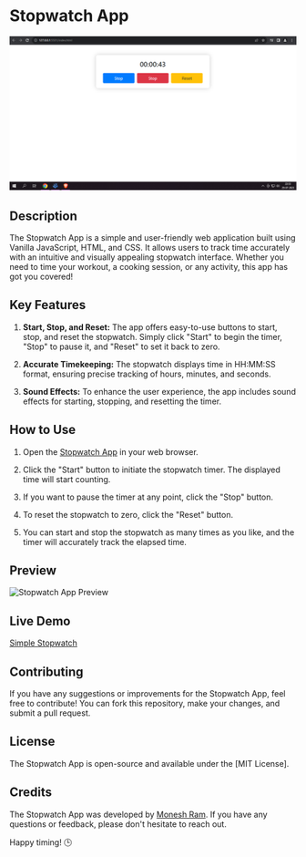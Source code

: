 # Stopwatch App

![Stopwatch App](AppScreenshot.PNG)

## Description

The Stopwatch App is a simple and user-friendly web application built using Vanilla JavaScript, HTML, and CSS. It allows users to track time accurately with an intuitive and visually appealing stopwatch interface. Whether you need to time your workout, a cooking session, or any activity, this app has got you covered!

## Key Features

1. **Start, Stop, and Reset:** The app offers easy-to-use buttons to start, stop, and reset the stopwatch. Simply click "Start" to begin the timer, "Stop" to pause it, and "Reset" to set it back to zero.

2. **Accurate Timekeeping:** The stopwatch displays time in HH:MM:SS format, ensuring precise tracking of hours, minutes, and seconds.

3. **Sound Effects:** To enhance the user experience, the app includes sound effects for starting, stopping, and resetting the timer.

## How to Use

1. Open the [Stopwatch App]() in your web browser.

2. Click the "Start" button to initiate the stopwatch timer. The displayed time will start counting.

3. If you want to pause the timer at any point, click the "Stop" button.

4. To reset the stopwatch to zero, click the "Reset" button.

5. You can start and stop the stopwatch as many times as you like, and the timer will accurately track the elapsed time.

## Preview

![Stopwatch App Preview]()

## Live Demo

 [Simple Stopwatch](https://whoismonesh.github.io/SimpleStopWatch/)

## Contributing

If you have any suggestions or improvements for the Stopwatch App, feel free to contribute! You can fork this repository, make your changes, and submit a pull request.

## License

The Stopwatch App is open-source and available under the [MIT License].

## Credits

The Stopwatch App was developed by [Monesh Ram](https://github.com/WhoisMonesh/). If you have any questions or feedback, please don't hesitate to reach out.

Happy timing! 🕒
